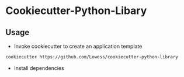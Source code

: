 # Cookiecutter-Python-Libary

## Usage

* Invoke cookiecutter to create an application template

```bash
cookiecutter https://github.com/Lowess/cookiecutter-python-library
```

* Install dependencies
